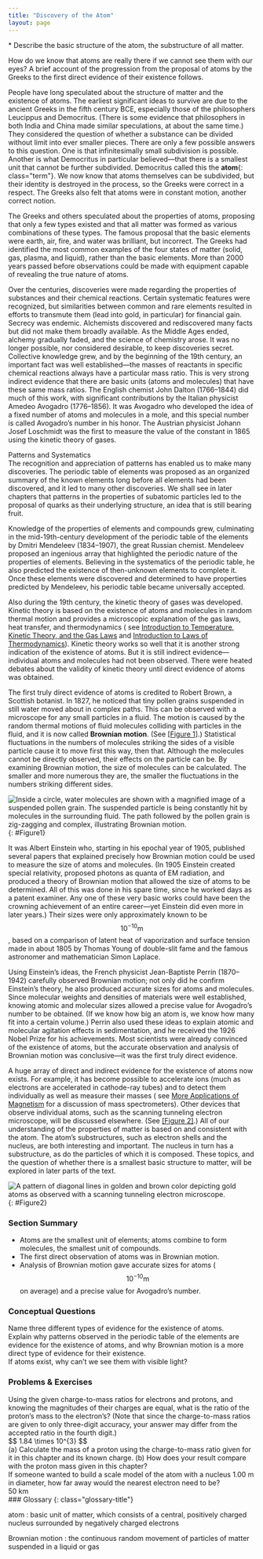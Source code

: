 ```yaml
---
title: "Discovery of the Atom"
layout: page
---
```


<div class="abstract" markdown="1">
* Describe the basic structure of the atom, the substructure of all matter.
</div>

How do we know that atoms are really there if we cannot see them with our eyes?
A brief account of the progression from the proposal of atoms by the Greeks to
the first direct evidence of their existence follows.

People have long speculated about the structure of matter and the existence of
atoms. The earliest significant ideas to survive are due to the ancient Greeks
in the fifth century BCE, especially those of the philosophers Leucippus and
Democritus. (There is some evidence that philosophers in both India and China
made similar speculations, at about the same time.) They considered the question
of whether a substance can be divided without limit into ever smaller pieces.
There are only a few possible answers to this question. One is that
infinitesimally small subdivision is possible. Another is what Democritus in
particular believed—that there is a smallest unit that cannot be further
subdivided. Democritus called this the **atom**{: class="term"}. We now know
that atoms themselves can be subdivided, but their identity is destroyed in the
process, so the Greeks were correct in a respect. The Greeks also felt that
atoms were in constant motion, another correct notion.

The Greeks and others speculated about the properties of atoms, proposing that
only a few types existed and that all matter was formed as various combinations
of these types. The famous proposal that the basic elements were earth, air,
fire, and water was brilliant, but incorrect. The Greeks had identified the most
common examples of the four states of matter (solid, gas, plasma, and liquid),
rather than the basic elements. More than 2000 years passed before observations
could be made with equipment capable of revealing the true nature of atoms.

Over the centuries, discoveries were made regarding the properties of substances
and their chemical reactions. Certain systematic features were recognized, but
similarities between common and rare elements resulted in efforts to transmute
them (lead into gold, in particular) for financial gain. Secrecy was endemic.
Alchemists discovered and rediscovered many facts but did not make them broadly
available. As the Middle Ages ended, alchemy gradually faded, and the science of
chemistry arose. It was no longer possible, nor considered desirable, to keep
discoveries secret. Collective knowledge grew, and by the beginning of the 19th
century, an important fact was well established—the masses of reactants in
specific chemical reactions always have a particular mass ratio. This is very
strong indirect evidence that there are basic units (atoms and molecules) that
have these same mass ratios. The English chemist John Dalton (1766–1844) did
much of this work, with significant contributions by the Italian physicist
Amedeo Avogadro (1776–1856). It was Avogadro who developed the idea of a fixed
number of atoms and molecules in a mole, and this special number is called
Avogadro’s number in his honor. The Austrian physicist Johann Josef Loschmidt
was the first to measure the value of the constant in 1865 using the kinetic
theory of gases.

<div class="note" data-has-label="true" data-label="" markdown="1">
<div class="title">
Patterns and Systematics
</div>
The recognition and appreciation of patterns has enabled us to make many discoveries. The periodic table of elements was proposed as an organized summary of the known elements long before all elements had been discovered, and it led to many other discoveries. We shall see in later chapters that patterns in the properties of subatomic particles led to the proposal of quarks as their underlying structure, an idea that is still bearing fruit.

</div>

Knowledge of the properties of elements and compounds grew, culminating in the
mid-19th-century development of the periodic table of the elements by Dmitri
Mendeleev (1834–1907), the great Russian chemist. Mendeleev proposed an
ingenious array that highlighted the periodic nature of the properties of
elements. Believing in the systematics of the periodic table, he also predicted
the existence of then-unknown elements to complete it. Once these elements were
discovered and determined to have properties predicted by Mendeleev, his
periodic table became universally accepted.

Also during the 19th century, the kinetic theory of gases was developed. Kinetic
theory is based on the existence of atoms and molecules in random thermal motion
and provides a microscopic explanation of the gas laws, heat transfer, and
thermodynamics (
see [Introduction to Temperature, Kinetic Theory, and the Gas Laws](/ch13TemperatureKineticTheoryAndTheGasLaws)
and [Introduction to Laws of Thermodynamics](/ch15Thermodynamics)). Kinetic
theory works so well that it is another strong indication of the existence of
atoms. But it is still indirect evidence—individual atoms and molecules had not
been observed. There were heated debates about the validity of kinetic theory
until direct evidence of atoms was obtained.

The first truly direct evidence of atoms is credited to Robert Brown, a Scottish
botanist. In 1827, he noticed that tiny pollen grains suspended in still water
moved about in complex paths. This can be observed with a microscope for any
small particles in a fluid. The motion is caused by the random thermal motions
of fluid molecules colliding with particles in the fluid, and it is now
called **Brownian motion**. (See [[Figure 1]](#Figure1).) Statistical
fluctuations in the numbers of molecules striking the sides of a visible
particle cause it to move first this way, then that. Although the molecules
cannot be directly observed, their effects on the particle can be. By examining
Brownian motion, the size of molecules can be calculated. The smaller and more
numerous they are, the smaller the fluctuations in the numbers striking
different sides.

![Inside a circle, water molecules are shown with a magnified image of a suspended pollen grain. The suspended particle is being constantly hit by molecules in the surrounding fluid. The path followed by the pollen grain is zig-zagging and complex, illustrating Brownian motion.](../resources/Figure_31_01_01a.jpg "The position of a pollen grain in water, measured every few seconds under a microscope, exhibits Brownian motion. Brownian motion is due to fluctuations in the number of atoms and molecules colliding with a small mass, causing it to move about in complex paths. This is nearly direct evidence for the existence of atoms, providing a satisfactory alternative explanation cannot be found.")
{: #Figure1}

It was Albert Einstein who, starting in his epochal year of 1905, published
several papers that explained precisely how Brownian motion could be used to
measure the size of atoms and molecules. (In 1905 Einstein created special
relativity, proposed photons as quanta of EM radiation, and produced a theory of
Brownian motion that allowed the size of atoms to be determined. All of this was
done in his spare time, since he worked days as a patent examiner. Any one of
these very basic works could have been the crowning achievement of an entire
career—yet Einstein did even more in later years.) Their sizes were only
approximately known to be $$10^{\text{−10}} \text{m} $$ , based on a comparison
of latent heat of vaporization and surface tension made in about 1805 by Thomas
Young of double-slit fame and the famous astronomer and mathematician Simon
Laplace.

Using Einstein’s ideas, the French physicist Jean-Baptiste Perrin (1870–1942)
carefully observed Brownian motion; not only did he confirm Einstein’s theory,
he also produced accurate sizes for atoms and molecules. Since molecular weights
and densities of materials were well established, knowing atomic and molecular
sizes allowed a precise value for Avogadro’s number to be obtained. (If we know
how big an atom is, we know how many fit into a certain volume.) Perrin also
used these ideas to explain atomic and molecular agitation effects in
sedimentation, and he received the 1926 Nobel Prize for his achievements. Most
scientists were already convinced of the existence of atoms, but the accurate
observation and analysis of Brownian motion was conclusive—it was the first
truly direct evidence.

A huge array of direct and indirect evidence for the existence of atoms now
exists. For example, it has become possible to accelerate ions (much as
electrons are accelerated in cathode-ray tubes) and to detect them individually
as well as measure their masses (
see [More Applications of Magnetism](/ch22MoreApplicationsOfMagnetism)
for a discussion of mass spectrometers). Other devices that observe individual
atoms, such as the scanning tunneling electron microscope, will be discussed
elsewhere. (See [[Figure 2]](#Figure2).) All of our understanding of the
properties of matter is based on and consistent with the atom. The atom’s
substructures, such as electron shells and the nucleus, are both interesting and
important. The nucleus in turn has a substructure, as do the particles of which
it is composed. These topics, and the question of whether there is a smallest
basic structure to matter, will be explored in later parts of the text.

![A pattern of diagonal lines in golden and brown color depicting gold atoms as observed with a scanning tunneling electron microscope.](../resources/Figure_31_01_02a.jpg "Individual atoms can be detected with devices such as the scanning tunneling electron microscope that produced this image of individual gold atoms on a graphite substrate. (credit: Erwin Rossen, Eindhoven University of Technology, via Wikimedia Commons)")
{: #Figure2}

### Section Summary

* Atoms are the smallest unit of elements; atoms combine to form molecules, the
  smallest unit of compounds.
* The first direct observation of atoms was in Brownian motion.
* Analysis of Brownian motion gave accurate sizes for atoms (
  $$10^{\text{−10}} \text{m} $$ on average) and a precise value for Avogadro’s
  number.

### Conceptual Questions

<div class="exercise" data-element-type="conceptual-questions">
<div class="problem" markdown="1">
Name three different types of evidence for the existence of atoms.

</div>
</div>

<div class="exercise" data-element-type="conceptual-questions">
<div class="problem" markdown="1">
Explain why patterns observed in the periodic table of the elements are evidence for the existence of atoms, and why Brownian motion is a more direct type of evidence for their existence.

</div>
</div>

<div class="exercise" data-element-type="conceptual-questions">
<div class="problem" markdown="1">
If atoms exist, why can’t we see them with visible light?

</div>
</div>

### Problems &amp; Exercises

<div class="exercise" data-element-type="problems-exercises">
<div class="problem" markdown="1">
Using the given charge-to-mass ratios for electrons and protons, and knowing the magnitudes of their charges are equal, what is the ratio of the proton’s mass to the electron’s? (Note that since the charge-to-mass ratios are given to only three-digit accuracy, your answer may differ from the accepted ratio in the fourth digit.)

</div>
<div class="solution" markdown="1">
 $$ 1.84 \times 10^{3}  $$
</div>
</div>

<div class="exercise" data-element-type="problems-exercises">
<div class="problem" markdown="1">
(a) Calculate the mass of a proton using the charge-to-mass ratio given for it in this chapter and its known charge. (b) How does your result compare with the proton mass given in this chapter?

</div>
</div>

<div class="exercise" data-element-type="problems-exercises">
<div class="problem" markdown="1">
If someone wanted to build a scale model of the atom with a nucleus 1.00 m in diameter, how far away would the nearest electron need to be?

</div>
<div class="solution" markdown="1">
50 km

</div>
</div>

<div class="glossary" markdown="1">
### Glossary
{: class="glossary-title"}

atom
: basic unit of matter, which consists of a central, positively charged nucleus
surrounded by negatively charged electrons

Brownian motion
: the continuous random movement of particles of matter suspended in a liquid or
gas

</div>
